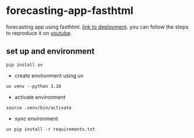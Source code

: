 # forecasting-app-fasthtml
forecasting app using fasthtml. [link to deployment](https://nixtla-demos--forecasting-app-fasthtml-serve.modal.run/).
you can follow the steps to reproduce it on [youtube](https://www.youtube.com/playlist?list=PLNWdP5awGJSu9pNkc9NrXOZtnwGRVQl6W). 

## set up and environment


```
pip install uv
```

- create environment using uv

```
uv venv --python 3.10
```

- activate environment

```
source .venv/bin/activate
```

- sync environment

```
uv pip install -r requirements.txt
```





